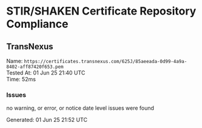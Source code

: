 # STIR/SHAKEN Certificate Repository Compliance

## TransNexus

Name: `https://certificates.transnexus.com/625J/85aeeada-0d99-4a9a-8402-aff87420f653.pem`\
Tested At: 01 Jun 25 21:40 UTC\
Time: 52ms

### Issues

no warning, or error, or notice date level issues were found

Generated: 01 Jun 25 21:52 UTC